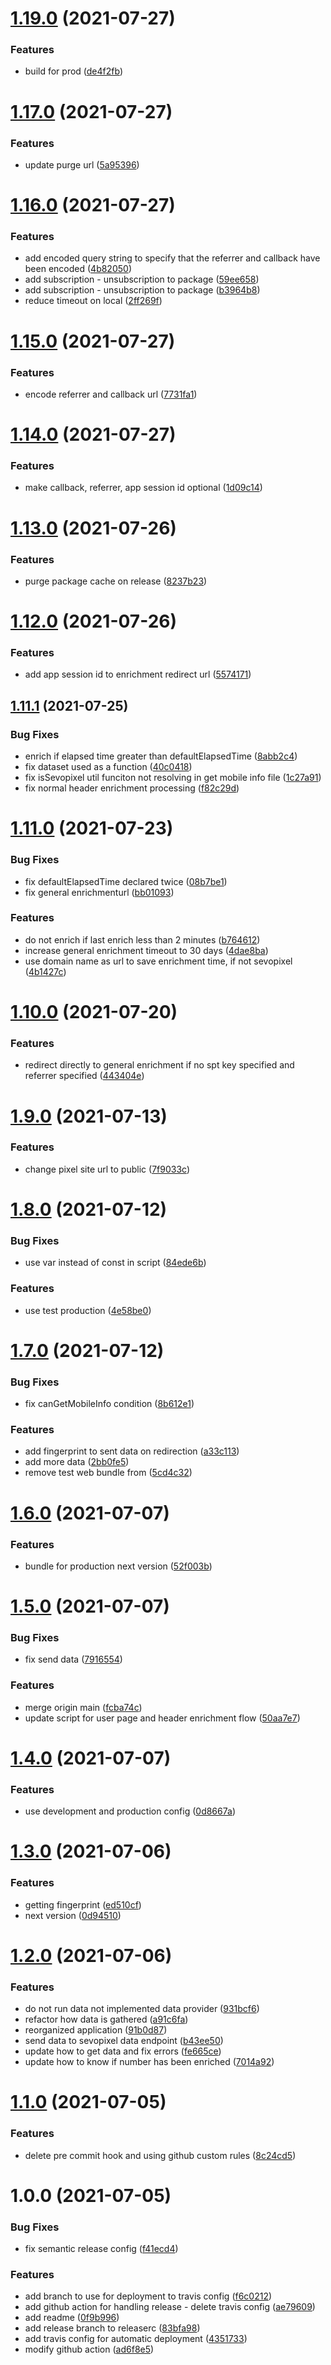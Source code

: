 # [1.19.0](https://github.com/txtghana/enrich/compare/v1.18.0...v1.19.0) (2021-07-27)


### Features

* build for prod ([de4f2fb](https://github.com/txtghana/enrich/commit/de4f2fb7e52eb6a6b6991aa447ea66369f806a27))

# [1.17.0](https://github.com/txtghana/enrich/compare/v1.16.0...v1.17.0) (2021-07-27)


### Features

* update purge url ([5a95396](https://github.com/txtghana/enrich/commit/5a95396c01e9ed7ee1e7e3a314d55bd9f0e7ee25))

# [1.16.0](https://github.com/txtghana/enrich/compare/v1.15.0...v1.16.0) (2021-07-27)


### Features

* add encoded query string to specify that the referrer and callback have been encoded ([4b82050](https://github.com/txtghana/enrich/commit/4b82050e74aa54b11eb2f3c9b219c03d75b4467f))
* add subscription - unsubscription to package ([59ee658](https://github.com/txtghana/enrich/commit/59ee6580f6f38e88a72b41689ab0f829f8eaa68b))
* add subscription - unsubscription to package ([b3964b8](https://github.com/txtghana/enrich/commit/b3964b8b961331e4b58bbc257bd5d7a5252dcf05))
* reduce timeout on local ([2ff269f](https://github.com/txtghana/enrich/commit/2ff269f740070b61ed0a23673380fba0f8495a05))

# [1.15.0](https://github.com/txtghana/enrich/compare/v1.14.0...v1.15.0) (2021-07-27)


### Features

* encode referrer and callback url ([7731fa1](https://github.com/txtghana/enrich/commit/7731fa152aadf6fc930df4f3848e4695961c7f5b))

# [1.14.0](https://github.com/txtghana/enrich/compare/v1.13.0...v1.14.0) (2021-07-27)


### Features

* make callback, referrer, app session id optional ([1d09c14](https://github.com/txtghana/enrich/commit/1d09c14ae5e176d7a81701a9f77b57d05c49f503))

# [1.13.0](https://github.com/txtghana/enrich/compare/v1.12.0...v1.13.0) (2021-07-26)


### Features

* purge package cache on release ([8237b23](https://github.com/txtghana/enrich/commit/8237b23d8d042052720c84282f04cf4c4a955f0f))

# [1.12.0](https://github.com/txtghana/enrich/compare/v1.11.1...v1.12.0) (2021-07-26)


### Features

* add app session id to enrichment redirect url ([5574171](https://github.com/txtghana/enrich/commit/5574171a2a84aa3048272920e6b70eb665442704))

## [1.11.1](https://github.com/txtghana/enrich/compare/v1.11.0...v1.11.1) (2021-07-25)


### Bug Fixes

* enrich if elapsed time greater than defaultElapsedTime ([8abb2c4](https://github.com/txtghana/enrich/commit/8abb2c4f88695fc223f378dc2c4675a374a3588e))
* fix dataset used as a function ([40c0418](https://github.com/txtghana/enrich/commit/40c0418702afb83eba0924d7b2a4eef93d6d9651))
* fix isSevopixel util funciton not resolving in get mobile info file ([1c27a91](https://github.com/txtghana/enrich/commit/1c27a9162d256919ea0ceeaf4d7407dbdf3be464))
* fix normal header enrichment processing ([f82c29d](https://github.com/txtghana/enrich/commit/f82c29d071c63be720c6ebe5a9b1a2ca19889a0a))

# [1.11.0](https://github.com/txtghana/enrich/compare/v1.10.0...v1.11.0) (2021-07-23)


### Bug Fixes

* fix defaultElapsedTime declared twice ([08b7be1](https://github.com/txtghana/enrich/commit/08b7be1f2e4c1b83c014263dddad888583e5a0a0))
* fix general enrichmenturl ([bb01093](https://github.com/txtghana/enrich/commit/bb010937ead88414fdef5800c2a5b3b55d2c08b7))


### Features

* do not enrich if last enrich less than 2 minutes ([b764612](https://github.com/txtghana/enrich/commit/b7646121898644b823ad69d061f33eda51e474d5))
* increase general enrichment timeout to 30 days ([4dae8ba](https://github.com/txtghana/enrich/commit/4dae8bad1492c5e785462925d68d78172caf24dc))
* use domain name as url to save enrichment time, if not sevopixel ([4b1427c](https://github.com/txtghana/enrich/commit/4b1427c221c550d305e9b5363b3c108cb2e62363))

# [1.10.0](https://github.com/txtghana/enrich/compare/v1.9.0...v1.10.0) (2021-07-20)


### Features

* redirect directly to general enrichment if no spt key specified and referrer specified ([443404e](https://github.com/txtghana/enrich/commit/443404eed30d81db7a3a9b1ce88dc9bb9e3a7733))

# [1.9.0](https://github.com/txtghana/enrich/compare/v1.8.0...v1.9.0) (2021-07-13)


### Features

* change pixel site url to public ([7f9033c](https://github.com/txtghana/enrich/commit/7f9033c0fcb55b8b892de3b5c747008fbbab98dc))

# [1.8.0](https://github.com/txtghana/enrich/compare/v1.7.0...v1.8.0) (2021-07-12)


### Bug Fixes

* use var instead of const in script ([84ede6b](https://github.com/txtghana/enrich/commit/84ede6b890abe31c7971c58a53429d55c66c4837))


### Features

* use test production ([4e58be0](https://github.com/txtghana/enrich/commit/4e58be021db4f358135847944052121336fc9b70))

# [1.7.0](https://github.com/txtghana/enrich/compare/v1.6.0...v1.7.0) (2021-07-12)


### Bug Fixes

* fix canGetMobileInfo condition ([8b612e1](https://github.com/txtghana/enrich/commit/8b612e182e9e66d1b611f975077d74cf2215baeb))


### Features

* add fingerprint to sent data on redirection ([a33c113](https://github.com/txtghana/enrich/commit/a33c113bf69fc484ec9b2e581fe1f87958cbd02a))
* add more data ([2bb0fe5](https://github.com/txtghana/enrich/commit/2bb0fe51af8cfe63c914f7d37e9001505230fe2a))
* remove test web bundle from ([5cd4c32](https://github.com/txtghana/enrich/commit/5cd4c32e1f1bb5feb80f010082a2571f2314dbd6))

# [1.6.0](https://github.com/txtghana/enrich/compare/v1.5.0...v1.6.0) (2021-07-07)


### Features

* bundle for production next version ([52f003b](https://github.com/txtghana/enrich/commit/52f003becfde5883c5d5d7102ee30c78c744ebb8))

# [1.5.0](https://github.com/txtghana/enrich/compare/v1.4.0...v1.5.0) (2021-07-07)


### Bug Fixes

* fix send data ([7916554](https://github.com/txtghana/enrich/commit/7916554b5787371ad8bd1a26674b7ac48f17c322))


### Features

* merge origin main ([fcba74c](https://github.com/txtghana/enrich/commit/fcba74c33aafa030fe8f59ce7787a507ae085d57))
* update script for user page and header enrichment flow ([50aa7e7](https://github.com/txtghana/enrich/commit/50aa7e7b79a955c5f8b275f25c802a368a97e7c2))

# [1.4.0](https://github.com/txtghana/enrich/compare/v1.3.0...v1.4.0) (2021-07-07)


### Features

* use development and production config ([0d8667a](https://github.com/txtghana/enrich/commit/0d8667ad760a0cc358cb7edcb3ed066d33fae438))

# [1.3.0](https://github.com/txtghana/enrich/compare/v1.2.0...v1.3.0) (2021-07-06)


### Features

* getting fingerprint ([ed510cf](https://github.com/txtghana/enrich/commit/ed510cf35705f2ee0037dc12f952f4344487514e))
* next version ([0d94510](https://github.com/txtghana/enrich/commit/0d9451088d54b1aec67d1be785e9cc156a4b094b))

# [1.2.0](https://github.com/txtghana/enrich/compare/v1.1.0...v1.2.0) (2021-07-06)


### Features

* do not run data not implemented data provider ([931bcf6](https://github.com/txtghana/enrich/commit/931bcf674ef2b7c12dd0345c2098d345166e2a81))
* refactor how data is gathered ([a91c6fa](https://github.com/txtghana/enrich/commit/a91c6fa49e7215d1a3b31d9d53822f9c8b63dc9d))
* reorganized application ([91b0d87](https://github.com/txtghana/enrich/commit/91b0d875daa7696bd0ec2e311f3d018eb99e6f80))
* send data to sevopixel data endpoint ([b43ee50](https://github.com/txtghana/enrich/commit/b43ee5063de26dc272f476679023667af49be1d6))
* update how to get data and fix errors ([fe665ce](https://github.com/txtghana/enrich/commit/fe665ce9cd8979e7fad4b08851f57acd0d487cd3))
* update how to know if number has been enriched ([7014a92](https://github.com/txtghana/enrich/commit/7014a92e5c239e457cacf691aba3766128ebc1c0))

# [1.1.0](https://github.com/txtghana/enrich/compare/v1.0.0...v1.1.0) (2021-07-05)


### Features

* delete pre commit hook and using github custom rules ([8c24cd5](https://github.com/txtghana/enrich/commit/8c24cd5bb38145c01b313ac78339159437e97ffc))

# 1.0.0 (2021-07-05)


### Bug Fixes

* fix semantic release config ([f41ecd4](https://github.com/txtghana/enrich/commit/f41ecd4718fa03cfbefa12c63de59aa2232ccf12))


### Features

* add branch to use for deployment to travis config ([f6c0212](https://github.com/txtghana/enrich/commit/f6c02121594b4c69a98d8c19472d5aeae11406e8))
* add github action for handling release - delete travis config ([ae79609](https://github.com/txtghana/enrich/commit/ae79609d1d941b24807f47fabcf460297205934d))
* add readme ([0f9b996](https://github.com/txtghana/enrich/commit/0f9b996e3703490eb25dccddfdfc22c1929c7a4d))
* add release branch to releaserc ([83bfa98](https://github.com/txtghana/enrich/commit/83bfa98768f9f6c8419a39ae3940f7a35afc3f3c))
* add travis config for automatic deployment ([4351733](https://github.com/txtghana/enrich/commit/435173376bf0b8c993d4aacf282597fd3d11656b))
* modify github action ([ad6f8e5](https://github.com/txtghana/enrich/commit/ad6f8e5fe12fe567ceef6f17e7a3c713c7243122))
